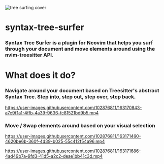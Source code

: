 ![tree surfing cover](https://user-images.githubusercontent.com/102876811/163170119-89369c35-a061-4058-aaeb-1706ea6fa4cf.jpg)



# syntax-tree-surfer
### Syntax Tree Surfer is a plugin for Neovim that helps you surf through your document and move elements around using the nvim-treesitter API.

# What does it do?

### Navigate around your document based on Treesitter's abstract Syntax Tree. Step into, step out, step over, step back.

https://user-images.githubusercontent.com/102876811/163170843-a7c9f1a1-4ffb-4a39-9636-fc81521bd9b5.mp4

### Move / Swap elements around based on your visual selection

https://user-images.githubusercontent.com/102876811/163171460-4620be6b-360f-4d39-b025-55c412f54a96.mp4

https://user-images.githubusercontent.com/102876811/163171686-4ad49b7a-9fd3-41d5-a2c2-deae1bb41c3d.mp4

